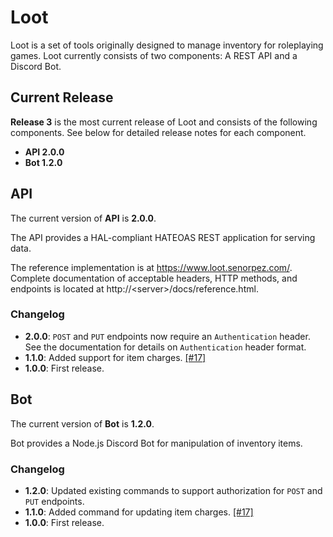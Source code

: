 # Loot

Loot is a set of tools originally designed to manage inventory for roleplaying games. Loot currently consists of two components: A REST API and a Discord Bot.

## Current Release

**Release 3** is the most current release of Loot and consists of the following components. See below for detailed release notes for each component.

* **API 2.0.0**
* **Bot 1.2.0**

## API
The current version of **API** is **2.0.0**.

The API provides a HAL-compliant HATEOAS REST application for serving data.

The reference implementation is at https://www.loot.senorpez.com/. Complete documentation of acceptable headers, HTTP methods, and endpoints is located at http://\<server\>/docs/reference.html.

### Changelog

* **2.0.0**: `POST` and `PUT` endpoints now require an `Authentication` header. See the documentation for details on `Authentication` header format.
* **1.1.0**: Added support for item charges. [[#17]](https://github.com/SenorPez/scaling-chainsaw/issues/17)
* **1.0.0**: First release.

## Bot

The current version of **Bot** is **1.2.0**.

Bot provides a Node.js Discord Bot for manipulation of inventory items.

### Changelog

* **1.2.0**: Updated existing commands to support authorization for `POST` and `PUT` endpoints.
* **1.1.0**: Added command for updating item charges. [[#17]](https://github.com/SenorPez/scaling-chainsaw/issues/17)
* **1.0.0**: First release.
